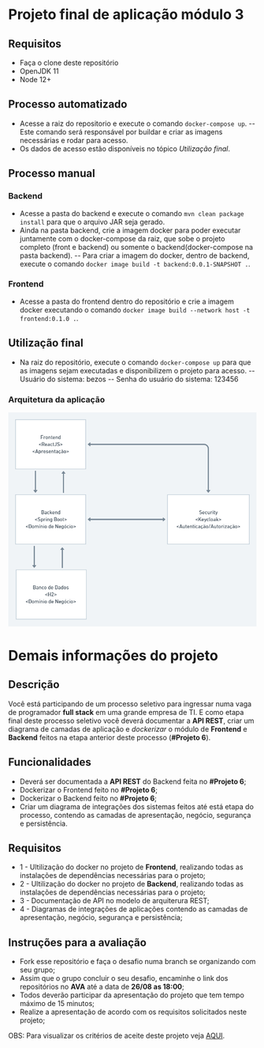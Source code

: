 # Projeto final de aplicação módulo 3

## Requisitos
- Faça o clone deste repositório
- OpenJDK 11
- Node 12+

## Processo automatizado

- Acesse a raiz do repositorio e execute o comando ``docker-compose up``.
-- Este comando será responsável por buildar e criar as imagens necessárias e rodar para acesso.
- Os dados de acesso estão disponíveis no tópico *Utilização final*.

## Processo manual
### Backend
- Acesse a pasta do backend e execute o comando ``mvn clean package install`` para que o arquivo JAR seja gerado.
- Ainda na pasta backend, crie a imagem docker para poder executar juntamente com o docker-compose da raiz, que sobe o projeto completo (front e backend) ou somente o backend(docker-compose na pasta backend).
-- Para criar a imagem do docker, dentro de backend, execute o comando ``docker image build -t backend:0.0.1-SNAPSHOT .``.

### Frontend
- Acesse a pasta do frontend dentro do repositório e crie a imagem docker executando o comando ``docker image build --network host -t frontend:0.1.0 .``.

## Utilização final
- Na raiz do repositório, execute o comando ``docker-compose up`` para que as imagens sejam executadas e disponibilizem o projeto para acesso.
-- Usuário do sistema: bezos
-- Senha do usuário do sistema: 123456

### Arquitetura da aplicação
![](./images/relacao.png)


# Demais informações do projeto

## Descrição

Você está participando de um processo seletivo para ingressar numa vaga de programador
**full stack** em uma grande empresa de TI. E como etapa final deste processo seletivo você deverá documentar a **API REST**, criar um diagrama de camadas de aplicação e *dockerizar* o módulo de **Frontend** e **Backend** feitos na etapa anterior deste processo (**#Projeto 6**).



## Funcionalidades

* Deverá ser documentada a **API REST** do Backend feita no **#Projeto 6**;
* Dockerizar o Frontend feito no **#Projeto 6**; 
* Dockerizar o Backend feito no **#Projeto 6**;
* Criar um diagrama de integrações dos sistemas feitos até está etapa do processo, contendo as camadas de  apresentação, negócio, segurança e persistência.



## Requisitos

* 1 - Ultilização do docker no projeto de **Frontend**, realizando todas as instalações de dependências necessárias para o projeto;
* 2 - Ultilização do docker no projeto de **Backend**, realizando todas as instalações de dependências necessárias para o projeto;
* 3 - Documentação de API no modelo de arquiterura REST;
* 4 - Diagramas de integrações de aplicações contendo as camadas de  apresentação, negócio, segurança e persistência;




## Instruções para a avaliação

* Fork esse repositório e faça o desafio numa branch se organizando com seu grupo;
* Assim que o grupo concluir o seu desafio, encaminhe o link dos repositórios no **AVA** até a data de **26/08 as 18:00**;
* Todos deverão participar da apresentação do projeto que tem tempo máximo de 15
  minutos;
* Realize a apresentação de acordo com os requisitos solicitados neste projeto;



OBS: Para visualizar os critérios de aceite deste projeto veja [AQUI](./criterios-de-aceite.md).
